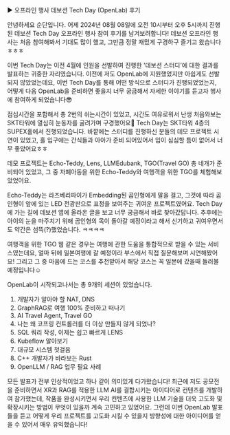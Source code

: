 ▶ 오프라인 행사 데보션 Tech Day (OpenLab) 후기

안녕하세요 순단입니다. 어제 2024년 08월 08일에 오전 10시부터 오후 5시까지 진행된 데보션 Tech Day 오프라인 행사 참여 후기를 남겨보려합니다!
데보션 오프라인 행사는 처음 참여해봐서 기대도 많이 했고, 그만큼 정말 재밌게 구경하구 즐기고 왔습니다ㅎㅎㅎ

이번 Tech Day는 이전 4월에 인원을 선발하여 진행한 '데보션 스터디'에 대한 결과를 발표하는 귀중한 자리였습니다. 이전에 저도 OpenLab에 지원했었지만 아쉽게도 선발되지 않았었는데요, 이번 Tech Day를 통해 어떤 방식으로 스터디가 진행되었었는지, 어떻게 다음 OpenLab을 준비하면 좋을지 너무 궁금해서 자세한 이야기를 듣고자 행사에 참여하게 되었습니다😎

점심시간을 포함해서 총 2번의 쉬는시간이 있었고, 시간도 여유로워서 난생 처음와보는 SKT타워에 열심히 눈동자를 굴려가며 구경했어요🤩
Tech Day는 SKT타워 4층의 SUPEX홀에서 진행되었습니다. 바깥에는 스터디를 진행하신 분들의 데모 프로젝트 시연이 있었고, 홀 입구에는 간식들과 아아가 준비 되어있어서 입이 심심할 틈이 없어서 너무 좋았어요ㅎㅎ

데모 프로젝트는 Echo-Teddy, Lens, LLMEdubank, TGO(Travel GO) 총 네개가 준비되어 있었고, 그 중 자폐아동을 위한 Echo-Teddy와 여행객을 위한 TGO를 체험해보았었어요.

Echo-Teddy는 라즈베리파이가 Embedding된 곰인형에게 말을 걸고, 그것에 따라 곰인형이 앞에 있는 LED 전광판으로 표정을 보여주는 귀여운 프로젝트였어요. Tech Day에 가는 길에 데보션 앱에 올라온 글을 보고 너무 궁금해서 바로 찾아갔답니다.
추후에는 아이의 눈을 마주치기 위해 곰인형의 목이 돌아갈 예정이라고 해서 신기하고 귀여우면서도 약간은 섬뜩(?)했었습니다. ㅋㅋㅋㅋ

여행객을 위한 TGO 웹 같은 경우는 여행에 관한 도움을 통합적으로 받을 수 있는 서비스였는데요, 얼마 뒤에 일본여행에 갈 예정이라 부스에서 직접 질문해보며 시연해봤어요! 그리고 그 중 마음에 드는 코스를 추천받아서 해당 코스는 꼭 일본에 갔을때 들러볼 예정입니다☺️

OpenLab이 시작되고나서는 총 9개의 세션이 있었습니다.
1) 개발자가 알아야 할 NAT, DNS
2) GraphRAG로 여행 100% 준비하고 떠나기
3) AI Travel Agent, Travel GO
4) 나는 왜 코프링 컨트롤러를 더 이상 만들지 않게 되었나?
5) SQL 쿼리 작성, 이제는 쉽고 빠르게 LENS
6) Kubeflow 알아보기
7) 대규모 시스템 첫걸음
8) C++ 개발자가 바라보는 Rust
9) OpenLLM / RAG 업무 필요 사례

모든 발표가 전부 인상적이었고 하나 같이 의미있게 다가왔습니다!
최근에 저도 공모전을 준비하면서 XR과 RAG를 적용한 LLM AI를 결합시키는 아이디어로 컨텐츠를 개발하여 참가했는데, 작품을 완성시키면서 우리 컨텐츠에 사용한 LLM 기술을 더욱 고도화 및 확장시키는 방법이 무엇이 있을까 계속 고민하고 있었어요.
그런데 이번 OpenLab 발표들을 듣고 어떻게 우리 프로젝트를 고도화 시킬 수 있을지 방향성에 대한 아이디어를 얻을 수 있어서 매우 유익했습니다!

